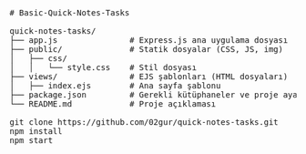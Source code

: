 <pre>
# Basic-Quick-Notes-Tasks

quick-notes-tasks/
├── app.js               # Express.js ana uygulama dosyası
├── public/              # Statik dosyalar (CSS, JS, img)
│   ├── css/
│   │   └── style.css    # Stil dosyası
├── views/               # EJS şablonları (HTML dosyaları)
│   ├── index.ejs        # Ana sayfa şablonu
├── package.json         # Gerekli kütüphaneler ve proje ayarları
└── README.md            # Proje açıklaması

git clone https://github.com/02gur/quick-notes-tasks.git
npm install
npm start
</pre>
